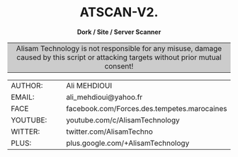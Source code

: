 <h1 align="center">ATSCAN-V2.</h1>
<p align="center"> <b>Dork / Site / Server Scanner </b></p>
<center>
<table class="info" border="0" cellpadding="0" cellspacing="2" width="100%px">
  <tr>
    <td bgcolor="#CCCCCC" align="center">Alisam Technology is not responsible for any misuse, damage caused by this script or attacking targets without prior mutual consent!</td>
</center>
<table class="info" border="0" cellpadding="0" cellspacing="2" width="100%px">
  <tr>
    <td width="30%">AUTHOR:</td><td>Ali MEHDIOUI</td>
  </tr>
  <tr>
    <td width="30%">EMAIL:</td><td>ali_mehdioui@yahoo.fr</td>
  </tr>
  <tr>
    <td width="30%">FACE</td><td>facebook.com/Forces.des.tempetes.marocaines</td>
  </tr>
  <tr>
    <td width="30%">YOUTUBE:</td><td>youtube.com/c/AlisamTechnology</td>
  </tr>
  <tr>
    <td width="30%">WITTER:</td><td>twitter.com/AlisamTechno</td>
  </tr>
  <tr>
    <td width="30%">PLUS:</td><td>plus.google.com/+AlisamTechnology</td>
  </tr>
</table>








